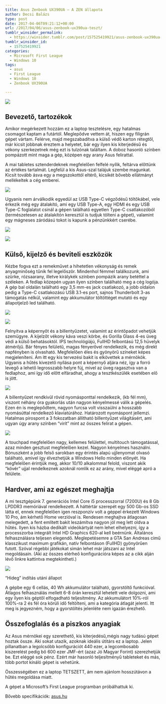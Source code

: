 ```yaml
---
title: Asus Zenbook UX390UA – A ZEN állapota
author: Decsi Balázs
type: post
date: 2017-04-06T09:21:12+00:00
url: /2017/04/06/asus-zenbook-ux390ua-teszt/
tumblr_winsider_permalink:
  - https://winsider.tumblr.com/post/157525419921/asus-zenbook-ux390ua-a-zen-állapota
tumblr_winsider_id:
  - 157525419921
categories:
  - Microsoft First League
  - Windows 10
tags:
  - asus
  - First League
  - Windows 10
  - Zenbook UX390UA

---
```

![](/wp-content/uploads/2017/02/wp_20170209_14_41_23_pro_li-1024x576.jpg)

## Bevezető, tartozékok

Amikor megérkezett hozzám ez a laptop tesztelésre, egy hatalmas csomagot kaptam a futártól. Meglepődve vettem át, hiszen egy filigrán gépet vártam. Felérve, majd megszabadítva a külső védő karton rétegtől, már kicsit jobbnak éreztem a helyetet, bár egy ilyen kis kiterjedésű és vékony szerkezetnek még ezt is tulzónak találtam. A doboz hasonló színben pompázott mint maga a gép, középen egy arany Asus felirattal.

<!--more-->

A mai tabletes sztenderdeknek megfelelően felfelé nyílik, feltárva előttünk az értékes tartalmát. Legfelül a kis Asus-szal talájuk szembe magunkat. Kicsit tovább ásva egy a megszokottól eltérő, kicsikét bővebb ellátmányt mellékeltek a cég emberei.

![](/wp-content/uploads/2017/02/wp_20170209_14_26_54_pro_li-1024x576.jpg)

Ugyanis nem árválkodik egyedül az USB Type-C végződésű töltőkábel, vele érkezik még egy átalakító, ami egy USB Type-A, egy HDMI és egy USB Type-C foglalatot csinál a gépen található egyetlen Type-C csatlakozóból (természetesen az átalakítón keresztül is tudjuk tölteni a gépet), valamint egy mágneses záródású tokot is kapunk a pénzünkkért cserébe.

![](/wp-content/uploads/2017/02/wp_20170209_14_27_15_pro_li-2-1024x311.jpg)

![](/wp-content/uploads/2017/02/wp_20170209_14_40_42_pro_li-1024x576.jpg)

## Külső, kijelző és beviteli eszközök

Kézbe fogva ezt a remekművet a hihetetlen vékonyság és remek anyagminőség tűnik fel legelőször. Mindenhol fémmel találkozunk, ami szürke, rózsaarany, illetve királykék színben pompázik arany betéttel a széleken. A fedlap közepén ugyan ilyen színben található meg a cég logója. A gép bal oldalán található egy 3,5 mm-es jack csatlakozó, a jobb oldalon pedig a Type-C csatlakozású USB 3.1-es port, sajnos Thunderbolt 3-as támogatás nélkül, valamint egy akkumulátor töltöttéget mutató és egy állapotjelző led található.

![](/wp-content/uploads/2017/02/wp_20170209_14_24_34_pro_li-2-1024x140.jpg)

![](/wp-content/uploads/2017/02/wp_20170209_14_25_23_pro_li-2-1024x208.jpg)

Felnyitva a képernyőt és a billentyűzetet, valamint az érintőpadot vehetjük szemügyre. A kijelzőt vékony káva veszi körbe, és Gorilla Glass 4-es üveg védi a külső behatásoktól. IPS technológiájú, FullHD felbontású 12,5 hüvelyk átmérőjű. Bár fényes felületű, magas fényerővel rendelkezik, és még direkt napfényben is olvasható. Megfelelően éles és gyönyörű színeket képes megjeleníteni. Ám itt egy kis tervezési bakit is elkövettek a mérnökök. Ugyanis a hűtés kivezető nyílása pont a képernyő aljára néz, így a forró levegő a lehető legrosszabb helyre fúj, mivel az üveg ragasztva van a fedlaphoz, ami így idő előtt elfáradhat, ahogy a tesztkészülék esetében elő is jött.

![](/wp-content/uploads/2017/02/42f27072-f01e-4a94-8115-c3b109c35767-576x1024.png)

A billentyűzet rendkívül rövid nyomásponttal rendelkezik, (kb fél mm), viszont néhány óra gyakorlás után nagyon kényelmessé válik a gépelés. Ezen én is meglepődtem, nagyon furcsa volt visszaülni a hosszabb nyomásúttal rendelkező klaviatúrához. Határozott nyomáspont jellemzi. Hatalmas pirospont a 3 fokozatban állítható billentyűzet világításért, ami ugyan úgy arany színben “virít” mint az összes felirat a gépen.

![](/wp-content/uploads/2017/02/wp_20170209_14_21_33_pro_li-2-1024x657.jpg)

A touchpad megfelelően nagy, kellemes felülettel, multitouch támogatással, azaz minden gesztust megfelelően kezel. Nagyon kényelmes használni. Bónuszként a jobb felső sarokban egy érintés alapú ujjlenyomat olvasó található, amivel így élvezhetjük a Windows Hello minden előnyét. Ha megfelelően érintjük meg, akkor 10/10 alkalommal felold, viszont akik “kövér” ujjal rendelkeznek azoknál romlik ez az arány, mivel eléggé apró a felülete.

## Hardver, ami az egészet meghajtja

A mi tesztgépünk 7. generációs Intel Core i5 processzorral (7200U) és 8 Gb LPDDR3 memóriával rendelkezett. A háttértár szerepét egy 500 Gb-os SSD látta el, ennek megfelelően igen reszponzív volt a géppel érkezett Windows 10 Pro, ám kérhető Home verzióval is. Rendesen meghajtva átlagosan melegedett, a fent említett bakit leszámítva nagyon jól meg lett oldva a hűtés. Ilyen kis házba dedikált videókártyát nem lehet elhelyezni, így a processzorba integrált Intel HD Graphics 620-al kell beérnünk. Általános felhasználásra teljesen elegendő. Meglepetésemre a GTA San Andreas című klasszikust maximum grafikán, natív felbontáson (FullHD) gyönyörűen futott. Szóval régebbi játékokat simán lehet már játszani az Intel megoldásain. (Aki az összes elérheő konfigurációra képes az a cikk alján lévő linkre kattintva megtekintheti.)

![](/wp-content/uploads/2017/02/2017-02-09-2.png)

“Hideg” indítás utáni állapot

A gépbe egy 6 cellás, 40 Wh akkumulátor található, gyorstöltő funkcióval. Átlagos felhasználás mellett 6-8 órán keresztül lehetett vele dolgozni, ami egy ilyen kis géptől elfogadható teljesítmény. Az akkumulátort 10%-ról 100%-ra 2 és fél óra körüli idő feltölteni, ami a kategória átlagát jelenti. Itt meg is jegyezném, hogy a gyorstöltés jelenléte nem igazán érezhető.

## Összefoglalás és a piszkos anyagiak

Az Asus mérnökei egy szerethető, kis kiterjedésű,mégis nagy tudású gépet hoztak össze. Aki sokat utazik, azoknak ideális útitárs ez a laptop. Jelen pillanatban a legolcsóbb konfigurációt 440 ezer, a legcombosabb kiszerelést pedig bő 600 ezer JMF-ért (azaz Jó Magyar Forint) szerezhetjük be. Ezt eléggé sok pénz. Ezért már hasonló teljesítményű tableteket és más, több portot kínáló gépet is vehetünk.

Összességében ez a laptop TETSZETT, ám nem ajánlom hosszútávon a hűtés megoldása miatt.

A gépet a Microsoft&#8217;s First League programban próbálhattuk ki.

Bővebb specifikációk: [asus.hu][1]

 [1]: https://www.asus.com/hu/Notebooks/ASUS-ZenBook-3-UX390UA/specifications/
